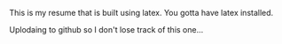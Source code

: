 This is my resume that is built using latex. You gotta have latex installed.

Uplodaing to github so I don't lose track of this one...